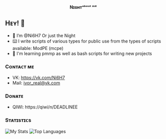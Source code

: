 <p align="center">
	<b>Nɪɢʜᴛᵃᵇᵒᵘᵗ ᵐᵉ</b>
</p>

## Hᴇʏ! 👋

- 👋 I’m @Ni6H7 Or just the Night
- ⌨️ I write scripts of various types for public use from the types of scripts available: ModPE (mcpe)
- 🌱 I'm learning pmmp as well as bash scripts for writing new projects

### Cᴏɴᴛᴀᴄᴛ ᴍᴇ
- VK: https://vk.com/Ni6H7
- Mail: ivor_real@vk.com

### Dᴏɴᴀᴛᴇ
- QIWI: https://qiwi/n/DEADLINEE

### Sᴛᴀᴛɪsᴛɪᴄs
![My Stats](https://github-readme-stats.vercel.app/api?username=Ni6H7&show_icons=true&count_private=true&hide_title=true)
![Top Languages](https://github-readme-stats.vercel.app/api/top-langs/?username=Ni6H7&layout=compact)

